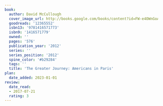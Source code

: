 ```yaml
---
book:
  author: David McCullough
  cover_image_url: http://books.google.com/books/content?id=FW-e4OWnGoAC&printsec=frontcover&img=1&zoom=1&edge=curl&source=gbs_api
  goodreads: '12365552'
  isbn13: '9781416571773'
  isbn9: '1416571779'
  owned: ''
  pages: '576'
  publication_year: '2012'
  series: ''
  series_position: '2012'
  spine_color: '#b29284'
  tags: ''
  title: 'The Greater Journey: Americans in Paris'
plan:
  date_added: 2023-01-01
review:
  date_read:
  - 2017-07-21
  rating: 3
---
```

